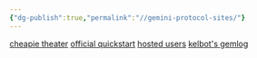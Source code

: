 ```yaml
---
{"dg-publish":true,"permalink":"//gemini-protocol-sites/"}
---
```


[cheapie theater](gemini://singletona082.flounder.online)
[official quickstart](gemini://geminiquickst.art/)
[hosted users](gemini://gemini.circumlunar.space/users/)
[kelbot's gemlog](gemini://gemini.cyberbot.space/links.gmi)
